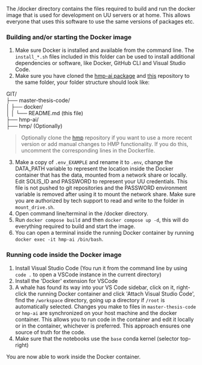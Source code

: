The /docker directory contains the files required to build and run the docker image that is used for development on UU servers or at home. This allows everyone that uses this software to use the same versions of packages etc.

### Building and/or starting the Docker image
1. Make sure Docker is installed and available from the command line. The `install_*.sh` files included in this folder can be used to install additional dependencies or software, like Docker, GitHub CLI and Visual Studio Code.
2. Make sure you have cloned the [hmp-ai package](https://github.com/rickdott/) and [this](https://github.com/rickdott/master-thesis-code) repository to the same folder, your folder structure should look like:

GIT/\
├── master-thesis-code/\
│ ├── docker/\
│ │ └── README.md (this file)\
├── hmp-ai/\
├── hmp/ (Optionally)

>    Optionally clone the [hmp](https://github.com/GWeindel/hmp) repository if you want to use a more recent version or add manual changes to HMP functionality. If you do this, uncomment the corresponding lines in the Dockerfile.

3. Make a copy of `.env_EXAMPLE` and rename it to `.env`, change the DATA_PATH variable to represent the location inside the Docker container that has the data, mounted from a network share or locally. Edit SOLIS_ID and PASSWORD to represent your UU credentials. This file is not pushed to git repositories and the PASSWORD environment variable is removed after using it to mount the network share. Make sure you are authorized by tech support to read and write to the folder in `mount_drive.sh`.
4. Open command line/terminal in the /docker directory.
5. Run `docker compose build` and then `docker compose up -d`, this will do everything required to build and start the image.
6. You can open a terminal inside the running Docker container by running `docker exec -it hmp-ai /bin/bash`.

### Running code inside the Docker image
1. Install Visual Studio Code (You run it from the command line by using `code .` to open a VSCode instance in the current directory)
2. Install the 'Docker' extension for VSCode
3. A whale has found its way into your VS Code sidebar, click on it, right-click the running Docker container and click 'Attach Visual Studio Code', find the `/workspace` directory, going up a directory if `/root` is automatically selected. Changes you make to files in `master-thesis-code` or `hmp-ai` are synchronized on your host machine and the docker container. This allows you to run code in the container and edit it locally or in the container, whichever is preferred. This approach ensures one source of truth for the code.
4. Make sure that the notebooks use the `base` conda kernel (selector top-right)

You are now able to work inside the Docker container.
